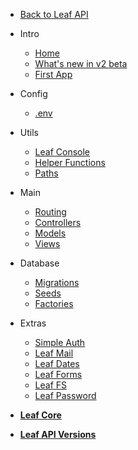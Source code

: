 * [Back to Leaf API](leaf-api/ "Leaf API")

* Intro
  * [Home](leaf-api/v/2.0/ "Leaf API")
  * [What's new in v2 beta](leaf-api/v/2.0/new "What's new in v2")
  * [First App](leaf-api/v/2.0/intro/first-app "Your First App")

* Config
  * [.env](leaf-api/v/2.0/config/env "Environment Vars - Leaf API")

* Utils
  * [Leaf Console](leaf-api/v/2.0/utils/console "Leaf Console - Leaf API")
  * [Helper Functions](leaf-api/v/2.0/utils/functions "Helpers - Leaf API")
  * [Paths](leaf-api/v/2.0/utils/paths "Paths - Leaf API")

* Main
  * [Routing](leaf-api/v/2.0/core/routing "Routing - Leaf API")
  * [Controllers](leaf-api/v/2.0/core/controllers "Controllers - Leaf API")
  * [Models](leaf-api/v/2.0/core/models "Models - Leaf API")
  * [Views](leaf-api/v/2.0/core/views "Views - Leaf API")

* Database
  * [Migrations](leaf-api/v/2.0/database/migrations "Migrations - Leaf API")
  * [Seeds](leaf-api/v/2.0/database/seeds "Seeds - Leaf API")
  * [Factories](leaf-api/v/2.0/database/factories "Factories - Leaf API")

* Extras
  * [Simple Auth](leaf/v/2.4-beta/core/auth)
  * [Leaf Mail](leaf/v/2.4-beta/core/mail)
  * [Leaf Dates](leaf/v/2.4-beta/core/date)
  * [Leaf Forms](leaf/v/2.4-beta/core/forms)
  * [Leaf FS](leaf/v/2.4-beta/core/fs "Leaf FileSystem")
  * [Leaf Password](2.1/beta-zone/password "Leaf Password Helper")

* [**Leaf Core**](/leaf/)

* [**Leaf API Versions**](leaf-api/versions)
